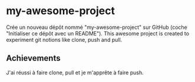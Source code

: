 # my-awesome-project
Crée un nouveau dépôt nommé "my-awesome-project" sur GitHub (coche "Initialiser ce dépôt avec un README").
This awesome project is created to experiment git notions like clone, push and pull.
## Achievements
J'ai réussi à faire clone, pull et je m'apprête à faire push.
